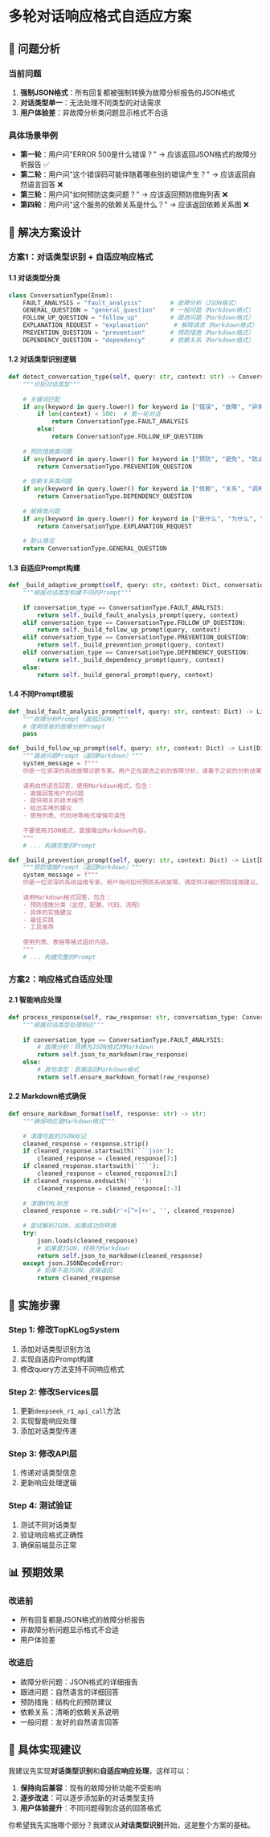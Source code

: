 # 多轮对话响应格式自适应方案

## 🎯 **问题分析**

### 当前问题
1. **强制JSON格式**：所有回复都被强制转换为故障分析报告的JSON格式
2. **对话类型单一**：无法处理不同类型的对话需求
3. **用户体验差**：非故障分析类问题显示格式不合适

### 具体场景举例
- **第一轮**：用户问"ERROR 500是什么错误？" → 应该返回JSON格式的故障分析报告 ✅
- **第二轮**：用户问"这个错误码可能伴随着哪些别的错误产生？" → 应该返回自然语言回答 ❌
- **第三轮**：用户问"如何预防这类问题？" → 应该返回预防措施列表 ❌
- **第四轮**：用户问"这个服务的依赖关系是什么？" → 应该返回依赖关系图 ❌

## 🔧 **解决方案设计**

### **方案1：对话类型识别 + 自适应响应格式**

#### 1.1 对话类型分类
```python
class ConversationType(Enum):
    FAULT_ANALYSIS = "fault_analysis"        # 故障分析（JSON格式）
    GENERAL_QUESTION = "general_question"    # 一般问题（Markdown格式）
    FOLLOW_UP_QUESTION = "follow_up"         # 跟进问题（Markdown格式）
    EXPLANATION_REQUEST = "explanation"       # 解释请求（Markdown格式）
    PREVENTION_QUESTION = "prevention"       # 预防措施（Markdown格式）
    DEPENDENCY_QUESTION = "dependency"       # 依赖关系（Markdown格式）
```

#### 1.2 对话类型识别逻辑
```python
def detect_conversation_type(self, query: str, context: str) -> ConversationType:
    """识别对话类型"""
    
    # 关键词匹配
    if any(keyword in query.lower() for keyword in ["错误", "故障", "异常", "失败", "error", "fatal"]):
        if len(context) < 100:  # 第一轮对话
            return ConversationType.FAULT_ANALYSIS
        else:
            return ConversationType.FOLLOW_UP_QUESTION
    
    # 预防措施类问题
    if any(keyword in query.lower() for keyword in ["预防", "避免", "防止", "如何避免"]):
        return ConversationType.PREVENTION_QUESTION
    
    # 依赖关系类问题
    if any(keyword in query.lower() for keyword in ["依赖", "关系", "调用", "服务"]):
        return ConversationType.DEPENDENCY_QUESTION
    
    # 解释类问题
    if any(keyword in query.lower() for keyword in ["是什么", "为什么", "如何", "怎么"]):
        return ConversationType.EXPLANATION_REQUEST
    
    # 默认情况
    return ConversationType.GENERAL_QUESTION
```

#### 1.3 自适应Prompt构建
```python
def _build_adaptive_prompt(self, query: str, context: Dict, conversation_type: ConversationType) -> List[Dict]:
    """根据对话类型构建不同的Prompt"""
    
    if conversation_type == ConversationType.FAULT_ANALYSIS:
        return self._build_fault_analysis_prompt(query, context)
    elif conversation_type == ConversationType.FOLLOW_UP_QUESTION:
        return self._build_follow_up_prompt(query, context)
    elif conversation_type == ConversationType.PREVENTION_QUESTION:
        return self._build_prevention_prompt(query, context)
    elif conversation_type == ConversationType.DEPENDENCY_QUESTION:
        return self._build_dependency_prompt(query, context)
    else:
        return self._build_general_prompt(query, context)
```

#### 1.4 不同Prompt模板
```python
def _build_fault_analysis_prompt(self, query: str, context: Dict) -> List[Dict]:
    """故障分析Prompt（返回JSON）"""
    # 使用现有的故障分析Prompt
    pass

def _build_follow_up_prompt(self, query: str, context: Dict) -> List[Dict]:
    """跟进问题Prompt（返回Markdown）"""
    system_message = f"""
    你是一位资深的系统故障诊断专家。用户正在跟进之前的故障分析，请基于之前的分析结果和当前问题，提供详细的回答。
    
    请用自然语言回答，使用Markdown格式，包含：
    - 直接回答用户的问题
    - 提供相关的技术细节
    - 给出实用的建议
    - 使用列表、代码块等格式增强可读性
    
    不要使用JSON格式，直接输出Markdown内容。
    """
    # ... 构建完整的Prompt

def _build_prevention_prompt(self, query: str, context: Dict) -> List[Dict]:
    """预防措施Prompt（返回Markdown）"""
    system_message = f"""
    你是一位资深的系统运维专家。用户询问如何预防系统故障，请提供详细的预防措施建议。
    
    请用Markdown格式回答，包含：
    - 预防措施分类（监控、配置、代码、流程）
    - 具体的实施建议
    - 最佳实践
    - 工具推荐
    
    使用列表、表格等格式组织内容。
    """
    # ... 构建完整的Prompt
```

### **方案2：响应格式自适应处理**

#### 2.1 智能响应处理
```python
def process_response(self, raw_response: str, conversation_type: ConversationType) -> str:
    """根据对话类型处理响应"""
    
    if conversation_type == ConversationType.FAULT_ANALYSIS:
        # 故障分析：转换为JSON格式的Markdown
        return self.json_to_markdown(raw_response)
    else:
        # 其他类型：直接返回Markdown格式
        return self.ensure_markdown_format(raw_response)
```

#### 2.2 Markdown格式确保
```python
def ensure_markdown_format(self, response: str) -> str:
    """确保响应是Markdown格式"""
    
    # 清理可能的JSON标记
    cleaned_response = response.strip()
    if cleaned_response.startswith('```json'):
        cleaned_response = cleaned_response[7:]
    if cleaned_response.startswith('```'):
        cleaned_response = cleaned_response[3:]
    if cleaned_response.endswith('```'):
        cleaned_response = cleaned_response[:-3]
    
    # 清理HTML标签
    cleaned_response = re.sub(r'<[^>]+>', '', cleaned_response)
    
    # 尝试解析JSON，如果成功则转换
    try:
        json.loads(cleaned_response)
        # 如果是JSON，转换为Markdown
        return self.json_to_markdown(cleaned_response)
    except json.JSONDecodeError:
        # 如果不是JSON，直接返回
        return cleaned_response
```

## 🚀 **实施步骤**

### **Step 1: 修改TopKLogSystem**
1. 添加对话类型识别方法
2. 实现自适应Prompt构建
3. 修改query方法支持不同响应格式

### **Step 2: 修改Services层**
1. 更新`deepseek_r1_api_call`方法
2. 实现智能响应处理
3. 添加对话类型传递

### **Step 3: 修改API层**
1. 传递对话类型信息
2. 更新响应处理逻辑

### **Step 4: 测试验证**
1. 测试不同对话类型
2. 验证响应格式正确性
3. 确保前端显示正常

## 📊 **预期效果**

### **改进前**
- 所有回复都是JSON格式的故障分析报告
- 非故障分析问题显示格式不合适
- 用户体验差

### **改进后**
- 故障分析问题：JSON格式的详细报告
- 跟进问题：自然语言的详细回答
- 预防措施：结构化的预防建议
- 依赖关系：清晰的依赖关系说明
- 一般问题：友好的自然语言回答

## 🎯 **具体实现建议**

我建议先实现**对话类型识别**和**自适应响应处理**，这样可以：

1. **保持向后兼容**：现有的故障分析功能不受影响
2. **逐步改进**：可以逐步添加新的对话类型支持
3. **用户体验提升**：不同问题得到合适的回答格式

你希望我先实施哪个部分？我建议从**对话类型识别**开始，这是整个方案的基础。
